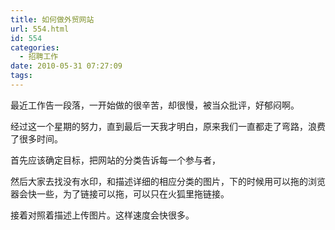 ```yaml
---
title: 如何做外贸网站
url: 554.html
id: 554
categories:
  - 招聘工作
date: 2010-05-31 07:27:09
tags:
---
```


最近工作告一段落，一开始做的很辛苦，却很慢，被当众批评，好郁闷啊。  
  
经过这一个星期的努力，直到最后一天我才明白，原来我们一直都走了弯路，浪费了很多时间。  
  
首先应该确定目标，把网站的分类告诉每一个参与者，  
  
然后大家去找没有水印，和描述详细的相应分类的图片，下的时候用可以拖的浏览器会快一些，为了链接可以拖，可以只在火狐里拖链接。  
  
接着对照着描述上传图片。这样速度会快很多。